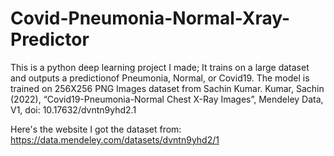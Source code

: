 # Covid-Pneumonia-Normal-Xray-Predictor
This is a python deep learning project I made; It trains on a large dataset and outputs a predictionof Pneumonia, Normal, or Covid19. The model is trained on 256X256 PNG Images dataset from Sachin Kumar. Kumar, Sachin (2022), “Covid19-Pneumonia-Normal Chest X-Ray Images”, Mendeley Data, V1, doi: 10.17632/dvntn9yhd2.1

Here's the website I got the dataset from: https://data.mendeley.com/datasets/dvntn9yhd2/1

